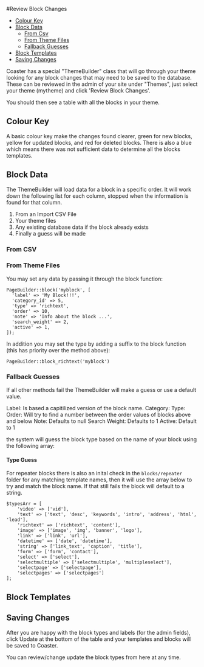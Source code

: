#Review Block Changes

- [Colour Key](#colour-key)
- [Block Data](#block-data)
  - [From Csv](#from-csv)
  - [From Theme Files](#from-theme-files)
  - [Fallback Guesses](#fallback-guesses)
- [Block Templates](#block-templates)
- [Saving Changes](#saving-changes)

Coaster has a special "ThemeBuilder" class that will go through your theme looking for any block changes that may need to be saved to the database.
These can be reviewed in the admin of your site under "Themes", just select your theme (mytheme) and click 'Review Block Changes'.

You should then see a table with all the blocks in your theme.

## Colour Key

A basic colour key make the changes found clearer, green for new blocks, yellow for updated blocks, and red for deleted blocks.
There is also a blue which means there was not sufficient data to determine all the blocks templates.

## Block Data

The ThemeBuilder will load data for a block in a specific order. It will work down the following list for each column, stopped when the information is found for that column.

1. From an Import CSV File
2. Your theme files
3. Any existing database data if the block already exists
4. Finally a guess will be made

### From CSV

### From Theme Files

You may set any data by passing it through the block function:

```
PageBuilder::block('myblock', [
  'label' => 'My Block!!!',
  'category_id' => 5,
  'type' => 'richtext',
  'order' => 10,
  'note' => 'Info about the block ...',
  'search_weight' => 2,
  'active' => 1,
]);
```

In addition you may set the type by adding a suffix to the block function (this has priority over the method above):

`PageBuilder::block_richtext('myblock')`

### Fallback Guesses

If all other methods fail the ThemeBuilder will make a guess or use a default value.

Label: Is based a capitilized version of the block name.
Category: 
Type:
Order: Will try to find a number between the order values of blocks above and below
Note: Defaults to null
Search Weight: Defaults to 1
Active: Default to 1

the system will guess the block type based on the name of your block using the following array:

#### Type Guess

For repeater blocks there is also an inital check in the `blocks/repeater` folder for any matching template names, then it will use the array below to try and match the block name. If that still fails the block will default to a string.

```
$typesArr = [
    'video' => ['vid'],
    'text' => ['text', 'desc', 'keywords', 'intro', 'address', 'html', 'lead'],
    'richtext' => ['richtext', 'content'],
    'image' => ['image', 'img', 'banner', 'logo'],
    'link' => ['link', 'url'],
    'datetime' => ['date', 'datetime'],
    'string' => ['link_text', 'caption', 'title'],
    'form' => ['form', 'contact'],
    'select' => ['select'],
    'selectmultiple' => ['selectmultiple', 'multipleselect'],
    'selectpage' => ['selectpage'],
    'selectpages' => ['selectpages']
];
```

## Block Templates



## Saving Changes

After you are happy with the block types and labels (for the admin fields), click Update at the bottom of the table and your templates and blocks will be saved to Coaster.

You can review/change update the block types from here at any time.



